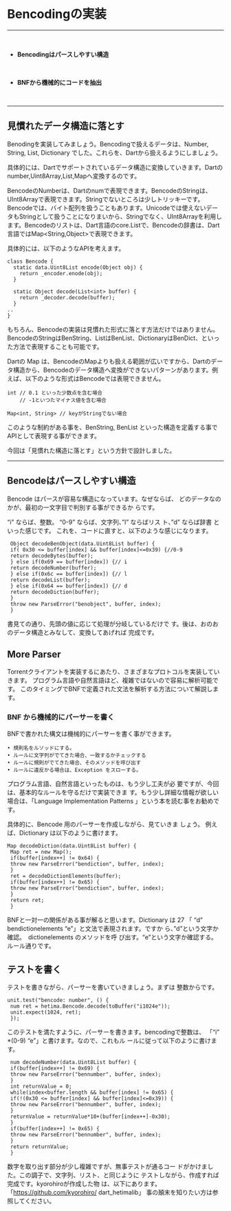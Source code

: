 # Bencodingの実装
<hr>
<br>


* **Bencodingはパースしやすい構造**

<br>

* **BNFから機械的にコードを抽出**


<br>
<hr>

## 見慣れたデータ構造に落とす

Benodingを実装してみましょう。Bencodingで扱えるデータは、Number, String, List, Dictionary でした。これらを、Dartから扱えるようにしましょう。

具体的には、Dartでサポートされているデータ構造に変換していきます。Dartのnumber,Uint8Array,List,Mapへ変換するのです。

BencodeのNumberは、Dartのnumで表現できます。BencodeのStringは、UInt8Arrayで表現できます。Stringでないところは少しトリッキーです。Bencodeでは、バイト配列を扱うこともあります。Unicodeでは使えないデータもStringとして扱うことになりまいから、Stringでなく、UInt8Arrayを利用します。Bencodeのリストは、Dart言語のcore.Listで、Bencodeの辞書は、Dart言語ではMap<String,Object>で表現できます。


具体的には、以下のようなAPIを考えます。

```
class Bencode {
  static data.Uint8List encode(Object obj) {
    return _encoder.enode(obj);
  }

  static Object decode(List<int> buffer) {
    return _decoder.decode(buffer);
  }
..
}

```

もちろん、Bencodeの実装は見慣れた形式に落とす方法だけではありません。BencodeのStringはBenString、ListはBenList、DictionaryはBenDict、といった方法で表現することも可能です。

Dartの Map は、BencodeのMapよりも扱える範囲が広いですから、Dartのデータ構造から、Bencodeのデータ構造へ変換ができないパターンがあります。例えば、以下のような形式はBencodeでは表現できません。

```
int // 0.1 といった少数点を含む場合
    // -1といつたマイナス値を含む場合

Map<int, String> // keyがStringでない場合

```

このような制約がある事を、BenString, BenList といった構造を定義する事でAPIとして表現する事ができます。

今回は「見慣れた構造に落とす」という方針で設計しました。


<hr style="page-break-before: always;">

## Bencodeはパースしやすい構造

Bencode はパースが容易な構造になっています。なぜならば、
どのデータなのかが、最初の一文字目で判別する事ができるか
らです。


“i” ならば、整数。 “0-9” ならば、文字列、”l” ならばリス
ト、”d” ならば辞書 といった感じです。
これを、コードに直すと、以下のような感じになります。

```
 Object decodeBenObject(data.Uint8List buffer) {
 if( 0x30 <= buffer[index] && buffer[index]<=0x39) {//0-9
 return decodeBytes(buffer);
 } else if(0x69 == buffer[index]) {// i
 return decodeNumber(buffer);
 } else if(0x6c == buffer[index]) {// l
 return decodeList(buffer);
 } else if(0x64 == buffer[index]) {// d
 return decodeDiction(buffer);
 }
 throw new ParseError("benobject", buffer, index);
 }
```

書見ての通り、先頭の値に応じて処理が分岐しているだけで
す。後は、おのおのデータ構造とみなして、変換してあげれば
完成です。


## More Parser

Torrentクライアントを実装するにあたり、さまざまなプロトコルを実装していきます。
プログラム言語や自然言語ほど、複雑ではないので容易に解析可能です。
このタイミングでBNFで定義された文法を解析する方法について解説します。

### BNF から機械的にパーサーを書く

BNFで書かれた構文は機械的にパーサーを書く事ができます。
```
• 規則名をルソッドにする。
• ルールに文字列がでてきた場合、一致するかチェックする
• ルールに規則がでてきた場合、そのメソッドを呼び出す
• ルールに違反かる場合は、Exception をスローする。
```

プログラム言語、自然言語といったものは、もう少し工夫が必
要ですが、今回は、基本的なルールを守るだけで実装できま
す。もう少し詳細な情報が欲しい場合は、「Language Implementation Patterns 」という本を読む事をお勧めです。


具体的に、Bencode 用のパーサーを作成しながら、見ていきま
しょう。
例えば、Dictionary は以下のように書けます。

```
Map decodeDiction(data.Uint8List buffer) {
 Map ret = new Map();
 if(buffer[index++] != 0x64) {
 throw new ParseError("bendiction", buffer, index);
 }
 ret = decodeDictionElements(buffer);
 if(buffer[index++] != 0x65) {
 throw new ParseError("bendiction", buffer, index);
 }
 return ret;
 }
```

BNFと一対一の関係がある事が解ると思います。Dictionary は
27
「 “d” bendictionelements “e”」と文法で表現されます。ですか
ら、”d”という文字か確認。　dictionelements のメソッドを呼
び出す。“e”という文字か確認する。　ルール通りです。


## テストを書く

テストを書きながら、パーサーを書いていきましょう。まずは
整数からです。

```
unit.test("bencode: number", () {
 num ret = hetima.Bencode.decode(toBuffer("i1024e"));
 unit.expect(1024, ret);
 });
```

このテストを満たすように、パーサーを書きます。bencodingで整数は、
「“i” *(0-9) “e”」と書けます。なので、これもル
ールに従って以下のように書けます。

```
 num decodeNumber(data.Uint8List buffer) {
 if(buffer[index++] != 0x69) {
 throw new ParseError("bennumber", buffer, index);
 }
 int returnValue = 0;
 while(index<buffer.length && buffer[index] != 0x65) {
 if(!(0x30 <= buffer[index] && buffer[index]<=0x39)) {
 throw new ParseError("bennumber", buffer, index);
 }
 returnValue = returnValue*10+(buffer[index++]-0x30);
 }
 if(buffer[index++] != 0x65) {
 throw new ParseError("bennumber", buffer, index);
 }
 return returnValue;
 }
```

数字を取り出す部分が少し複雑ですが、無事テストが通るコー
ドがかけました。この調子で、文字列、リスト、と同じように
テストしながら、作成すれば完成です。kyorohiroが作成した物
は、以下にあります。「https://github.com/kyorohiro/
dart_hetimalib」 事の顛末を知りたい方は参照してください。







